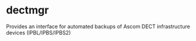 # dectmgr
Provides an interface for automated backups of Ascom DECT infrastructure devices (IPBL/IPBS/IPBS2)
